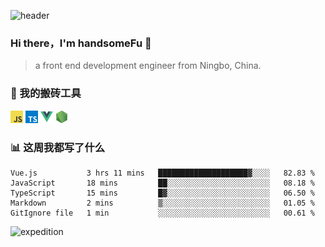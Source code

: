 ![header](https://raw.githubusercontent.com/fzq1998/fzq1998/master/header.png)

### Hi there，I'm handsomeFu 👋

> a front end development engineer from Ningbo, China.

### 🔧 我的搬砖工具
<code><img height="20" src="https://raw.githubusercontent.com/github/explore/80688e429a7d4ef2fca1e82350fe8e3517d3494d/topics/javascript/javascript.png" alt="javascript"></code>
<code><img height="20" src="https://raw.githubusercontent.com/github/explore/80688e429a7d4ef2fca1e82350fe8e3517d3494d/topics/typescript/typescript.png" alt="typescript"></code>
<code><img height="20" src="https://raw.githubusercontent.com/github/explore/80688e429a7d4ef2fca1e82350fe8e3517d3494d/topics/vue/vue.png" alt="vue"></code>
<code><img height="20" src="https://raw.githubusercontent.com/github/explore/80688e429a7d4ef2fca1e82350fe8e3517d3494d/topics/nodejs/nodejs.png" alt="nodejs"></code>



### 📊 这周我都写了什么
<!--START_SECTION:waka-->

```text
Vue.js           3 hrs 11 mins   ████████████████████▓░░░░   82.83 %
JavaScript       18 mins         ██░░░░░░░░░░░░░░░░░░░░░░░   08.18 %
TypeScript       15 mins         █▓░░░░░░░░░░░░░░░░░░░░░░░   06.50 %
Markdown         2 mins          ▒░░░░░░░░░░░░░░░░░░░░░░░░   01.05 %
GitIgnore file   1 min           ░░░░░░░░░░░░░░░░░░░░░░░░░   00.61 %
```

<!--END_SECTION:waka-->


![expedition](https://raw.githubusercontent.com/fzq1998/fzq1998/master/expedition.gif)

